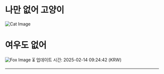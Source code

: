 
# 나만 없어 고양이

![Cat Image](https://cdn2.thecatapi.com/images/aub.jpg)

# 여우도 없어
![Fox Image](https://randomfox.ca/images/111.jpg)
⏳ 업데이트 시간: 2025-02-14 09:24:42 (KRW)

---
